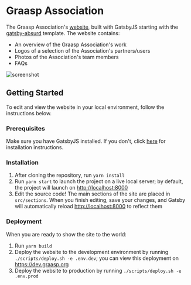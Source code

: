 # Graasp Association

The Graasp Association's [website](https://graasp.org), built with GatsbyJS starting with the [gatsby-absurd](https://www.gatsbyjs.com/starters/ajayns/gatsby-absurd) template. The website contains:

- An overview of the Graasp Association's work
- Logos of a selection of the Association's partners/users
- Photos of the Association's team members
- FAQs

![screenshot](https://user-images.githubusercontent.com/19311953/91440662-995d4400-e877-11ea-82d8-da6abc27fa91.png)

## Getting Started

To edit and view the website in your local environment, follow the instructions below.

### Prerequisites

Make sure you have GatsbyJS installed. If you don't, click [here](https://www.gatsbyjs.org/docs/preparing-your-environment/) for installation instructions.

### Installation

1. After cloning the repository, run `yarn install`
2. Run `yarn start` to launch the project on a live local server; by default, the project will launch on [http://localhost:8000](#)
3. Edit the source code! The main sections of the site are placed in `src/sections`. When you finish editing, save your changes, and Gatsby will automatically reload [http://localhost:8000](#) to reflect them

### Deployment

When you are ready to show the site to the world:

1. Run `yarn build`
2. Deploy the website to the development environment by running `./scripts/deploy.sh -e .env.dev`; you can view this deployment on https://dev.graasp.org
3. Deploy the website to production by running `./scripts/deploy.sh -e .env.prod`
